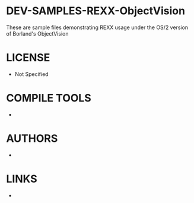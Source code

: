 DEV-SAMPLES-REXX-ObjectVision
=============================

These are sample files demonstrating REXX usage under the OS/2 version of Borland's ObjectVision

LICENSE
===============
* Not Specified

COMPILE TOOLS
===============
* 
 
AUTHORS
===============
* 

LINKS
===============
* 
